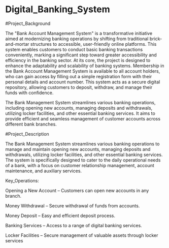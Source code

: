 # Digital_Banking_System

#Project_Background

The "Bank Account Management System" is a transformative initiative aimed at modernizing banking operations by shifting from traditional brick-and-mortar structures to accessible, user-friendly online platforms. This system enables customers to conduct basic banking transactions conveniently, marking a significant step toward greater accessibility and efficiency in the banking sector.
At its core, the project is designed to enhance the adaptability and scalability of banking systems. Membership in the Bank Account Management System is available to all account holders, who can gain access by filling out a simple registration form with their personal details and account number. This system acts as a secure digital repository, allowing customers to deposit, withdraw, and manage their funds with confidence.

The Bank Management System streamlines various banking operations, including opening new accounts, managing deposits and withdrawals, utilizing locker facilities, and other essential banking services. It aims to provide efficient and seamless management of customer accounts across different bank branches.

#Project_Description

The Bank Management System streamlines various banking operations to manage and maintain opening new accounts, managing deposits and withdrawals, utilizing locker facilities, and other essential banking services. The system is specifically designed to cater to the daily operational needs of a bank, with a focus on customer relationship management, account maintenance, and auxiliary services.

Key_Operations:

Opening a New Account – Customers can open new accounts in any branch.

Money Withdrawal – Secure withdrawal of funds from accounts.

Money Deposit – Easy and efficient deposit process.

Banking Services – Access to a range of digital banking services.

Locker Facilities – Secure management of valuable assets through locker services
